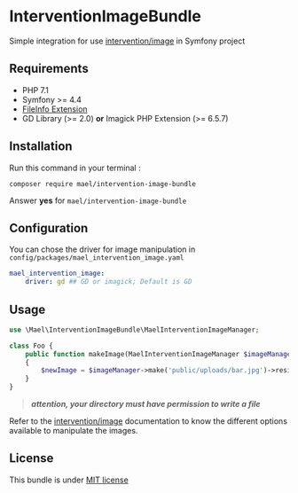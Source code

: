 # InterventionImageBundle

Simple integration for use [intervention/image](https://github.com/Intervention/image) in Symfony project

## Requirements

- PHP 7.1
- Symfony >= 4.4
- [FileInfo Extension](https://www.php.net/manual/fr/book.fileinfo.php)
- GD Library (>= 2.0) **or** Imagick PHP Extension (>= 6.5.7)

## Installation

Run this command in your terminal :

```shell script
composer require mael/intervention-image-bundle
```

Answer **yes** for `mael/intervention-image-bundle`

## Configuration

You can chose the driver for image manipulation in `config/packages/mael_intervention_image.yaml`

```yaml
mael_intervention_image:
    driver: gd ## GD or imagick; Default is GD
```

## Usage

```php
use \Mael\InterventionImageBundle\MaelInterventionImageManager;

class Foo {
    public function makeImage(MaelInterventionImageManager $imageManager)
    {
        $newImage = $imageManager->make('public/uploads/bar.jpg')->resize(1200, 500);
    }
}
```

> ***attention, your directory must have permission to write a file***

Refer to the [intervention/image](http://image.intervention.io/) documentation to know the different options available to manipulate the images.

## License

This bundle is under [MIT license](https://github.com/Mael-91/InterventionImageBundle/blob/master/LICENSE)
